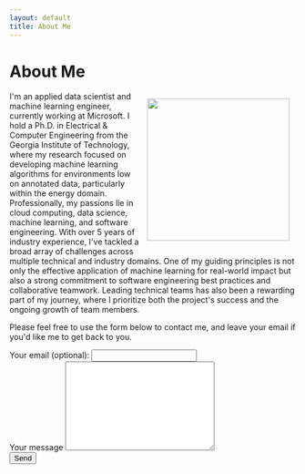 ```yaml
---
layout: default
title: About Me
---
```


<h1 class="pageTitle">About Me</h1>

<div>
  <img src="{{ '/assets/img/yazeed.jpg' | prepend: site.baseurl }}" alt="" height="250" width="250" align="right" hspace="12" vspace="12">
</div>

<div>

<p>

I'm an applied data scientist and machine learning engineer, currently working at Microsoft. I hold a Ph.D. in Electrical & Computer Engineering from the Georgia Institute of Technology, where my research focused on developing machine learning algorithms for environments low on annotated data, particularly within the energy domain. Professionally, my passions lie in cloud computing, data science, machine learning, and software engineering. With over 5 years of industry experience, I've tackled a broad array of challenges across multiple technical and industry domains. One of my guiding principles is not only the effective application of machine learning for real-world impact but also a strong commitment to software engineering best practices and collaborative teamwork. Leading technical teams has also been a rewarding part of my journey, where I prioritize both the project's success and the ongoing growth of team members.

Please feel free to use the form below to contact me, and leave your email if you'd like me to get back to you.
</p>

</div>

<div>


<form action="https://formspree.io/f/xnqyaeay" method="POST">
    <label for="email">Your email (optional):</label>
    <input type="email" id="email" name="_replyto" class="full-width"><br>
    <label for="message">Your message</label>
    <textarea name="message" id="message" cols="30" rows="10" class="full-width"></textarea><br>
    <!-- <input type="submit" value="Send" class="button"> -->
    <button type="submit">Send</button>
  </form>

</div>
